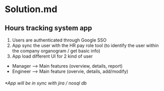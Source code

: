 # Solution.md
## Hours tracking system app
1. Users are authenticated through Google SSO
2. App sync the user with the HR pay role tool (to identify the user within the company organogram / get basic info)
3. App load different UI for 2 kind of user 
- Manager --> Main features (overview, details, report)
- Engineer --> Main feature (overvie, details, add/modify)

###### *App will be in sync with jira / nosql db 
